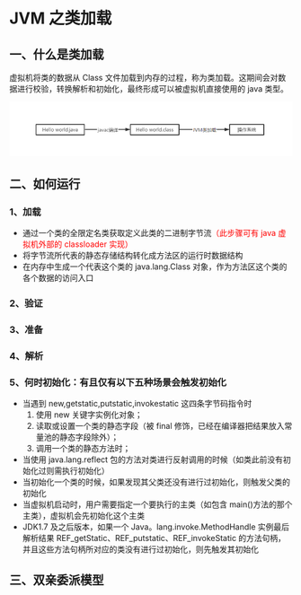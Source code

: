 # JVM 之类加载

## 一、什么是类加载

虚拟机将类的数据从 Class 文件加载到内存的过程，称为类加载。这期间会对数据进行校验，转换解析和初始化，最终形成可以被虚拟机直接使用的 java 类型。

![](../../../pic/java/jvm_2.png)

## 二、如何运行

### 1、加载

- 通过一个类的全限定名类获取定义此类的二进制字节流<font color=red >（此步骤可有 java 虚拟机外部的 classloader 实现）</font>
- 将字节流所代表的静态存储结构转化成方法区的运行时数据结构
- 在内存中生成一个代表这个类的 java.lang.Class 对象，作为方法区这个类的各个数据的访问入口

### 2、验证

### 3、准备

### 4、解析

### 5、何时初始化：有且仅有以下五种场景会触发初始化

- 当遇到 new,getstatic,putstatic,invokestatic 这四条字节码指令时
  1. 使用 new 关键字实例化对象；
  2. 读取或设置一个类的静态字段（被 final 修饰，已经在编译器把结果放入常量池的静态字段除外）；
  3. 调用一个类的静态方法时；
- 当使用 java.lang.reflect 包的方法对类进行反射调用的时候（如类此前没有初始化过则需执行初始化）
- 当初始化一个类的时候，如果发现其父类还没有进行过初始化，则触发父类的初始化
- 当虚拟机启动时，用户需要指定一个要执行的主类（如包含 main()方法的那个主类），虚拟机会先初始化这个主类
- JDK1.7 及之后版本，如果一个 Java。lang.invoke.MethodHandle 实例最后解析结果 REF_getStatic、REF_putstatic、REF_invokeStatic 的方法句柄，并且这些方法句柄所对应的类没有进行过初始化，则先触发其初始化

## 三、双亲委派模型
